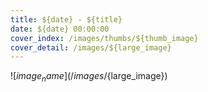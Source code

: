 ```yaml
---
title: ${date} - ${title}
date: ${date} 00:00:00
cover_index: /images/thumbs/${thumb_image}
cover_detail: /images/${large_image}
---
```


![${image_name}](/images/${large_image})
